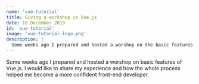```yaml
---
name: 'vue-tutorial'
title: Giving a workshop in Vue.js
date: 10 December 2019
id: 'vue-tutorial'
image: 'vue-tutorial-logo.png'
description: |
  Some weeks ago I prepared and hosted a worshop on the basic features of Vue.js. I would like to share my experience and how the whole process helped me become a more confident front-end developer.
---
```


  Some weeks ago I prepared and hosted a worshop on basic features of Vue.js. I would like to share my experience and how the whole process helped me become a more confident front-end developer.
